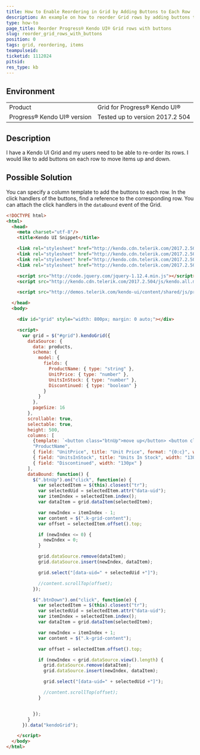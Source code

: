 ```yaml
---
title: How to Enable Reordering in Grid by Adding Buttons to Each Row
description: An example on how to reorder Grid rows by adding buttons to each row to move items up and down
type: how-to
page_title: Reorder Progress® Kendo UI® Grid rows with buttons
slug: reorder_grid_rows_with_buttons
position: 0
tags: grid, reordering, items
teampulseid:
ticketid: 1112024
pitsid:
res_type: kb
---
```


## Environment

<table>
 <tr>
  <td>Product</td>
  <td>Grid for Progress® Kendo UI®</td>
 </tr>
 <tr>
  <td>Progress® Kendo UI® version</td>
  <td>Tested up to version 2017.2 504</td>
 </tr>
</table>

## Description

I have a Kendo UI Grid and my users need to be able to re-order its rows. I would like to add buttons on each row to move items up and down.

## Possible Solution

You can specify a column template to add the buttons to each row. In the click handlers of the buttons, find a reference to the corresponding row. You can attach the click handlers in the `dataBound` event of the Grid.

```html
<!DOCTYPE html>
<html>
  <head>
    <meta charset="utf-8"/>
    <title>Kendo UI Snippet</title>

    <link rel="stylesheet" href="http://kendo.cdn.telerik.com/2017.2.504/styles/kendo.common.min.css"/>
    <link rel="stylesheet" href="http://kendo.cdn.telerik.com/2017.2.504/styles/kendo.rtl.min.css"/>
    <link rel="stylesheet" href="http://kendo.cdn.telerik.com/2017.2.504/styles/kendo.silver.min.css"/>
    <link rel="stylesheet" href="http://kendo.cdn.telerik.com/2017.2.504/styles/kendo.mobile.all.min.css"/>

    <script src="http://code.jquery.com/jquery-1.12.4.min.js"></script>
    <script src="http://kendo.cdn.telerik.com/2017.2.504/js/kendo.all.min.js"></script>

    <script src="http://demos.telerik.com/kendo-ui/content/shared/js/products.js"></script>

  </head>
  <body>

    <div id="grid" style="width: 800px; margin: 0 auto;"></div>

    <script>
      var grid = $("#grid").kendoGrid({
        dataSource: {
          data: products,
          schema: {
            model: {
              fields: {
                ProductName: { type: "string" },
                UnitPrice: { type: "number" },
                UnitsInStock: { type: "number" },
                Discontinued: { type: "boolean" }
              }
            }
          },
          pageSize: 16
        },
        scrollable: true,
        selectable: true,
        height: 500,
        columns: [
          {template: `<button class="btnUp">move up</button> <button class="btnDown">move down</button>`},
          "ProductName",
          { field: "UnitPrice", title: "Unit Price", format: "{0:c}", width: "130px" },
          { field: "UnitsInStock", title: "Units In Stock", width: "130px" },
          { field: "Discontinued", width: "130px" }
        ],
        dataBound: function() {
          $(".btnUp").on("click", function(e) {
            var selectedItem = $(this).closest("tr");
            var selectedUid = selectedItem.attr("data-uid");
            var itemIndex = selectedItem.index();
            var dataItem = grid.dataItem(selectedItem);

            var newIndex = itemIndex - 1;
            var content = $(".k-grid-content");
            var offset = selectedItem.offset().top;

            if (newIndex <= 0) {
              newIndex = 0;
            }

            grid.dataSource.remove(dataItem);
            grid.dataSource.insert(newIndex, dataItem);

            grid.select("[data-uid=" + selectedUid +"]");

            //content.scrollTop(offset);
          });

          $(".btnDown").on("click", function(e) {
            var selectedItem = $(this).closest("tr");
            var selectedUid = selectedItem.attr("data-uid");
            var itemIndex = selectedItem.index();
            var dataItem = grid.dataItem(selectedItem);

            var newIndex = itemIndex + 1;
            var content = $(".k-grid-content");

            var offset = selectedItem.offset().top;

            if (newIndex < grid.dataSource.view().length) {
              grid.dataSource.remove(dataItem);
              grid.dataSource.insert(newIndex, dataItem);

              grid.select("[data-uid=" + selectedUid +"]");

              //content.scrollTop(offset);
            }


          });
        }
      }).data("kendoGrid");

    </script>
  </body>
</html>
```
